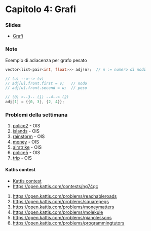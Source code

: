 # Capitolo 4: Grafi

### Slides

- [Grafi](http://disi.unitn.it/~montreso/asd/slides/09-grafi.pdf "Montresor")



### Note

Esempio di adiacenza per grafo pesato
```c++
vector<list<pair<int, float>>> adj(n);  // n := numero di nodi

// (u) --w--> (v)
// adj[u].front.first = v;   // nodo
// adj[u].front.second = w;  // peso

// (0) <--3-- (1) --4--> (2)
adj[1] = {{0, 3}, {2, 4}};
```


### Problemi della settimana

1. [police2](https://training.olinfo.it/#/task/ois_police2/statement "oii") - OIS
2. [islands](https://training.olinfo.it/#/task/ois_islands/statement "oii") - OIS
3. [rainstorm](https://training.olinfo.it/#/task/ois_rainstorm/statement "oii") - OIS
4. [money](https://training.olinfo.it/#/task/ois_money/statement "oii") - OIS
5. [airstrike](https://training.olinfo.it/#/task/ois_airstrike/statement "oii") - OIS
6. [police5](https://training.olinfo.it/#/task/ois_police5/statement "oii") - OIS
7. [trip](https://training.olinfo.it/#/task/ois_trip/statement "oii") - OIS

#### Kattis contest
- [Kattis contest](https://open.kattis.com/contests/z4dra4/problems)
- https://open.kattis.com/contests/ng74qc


1. https://open.kattis.com/problems/reachableroads
2. https://open.kattis.com/problems/squarepegs
3. https://open.kattis.com/problems/moneymatters
4. https://open.kattis.com/problems/molekule
5. https://open.kattis.com/problems/pianolessons
6. https://open.kattis.com/problems/programmingtutors
